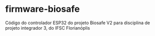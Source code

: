 # firmware-biosafe
Código do controlador ESP32 do projeto Biosafe V2 para disciplina de projeto integrador 3, do IFSC Florianóplis
